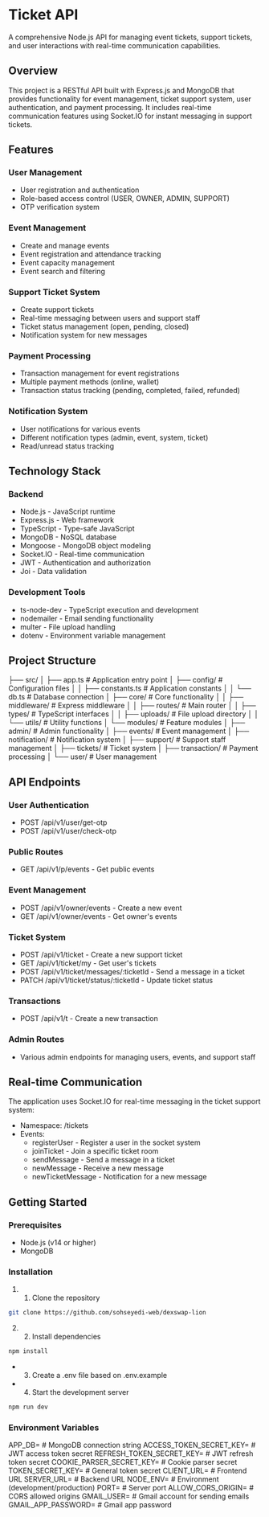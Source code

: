 # Ticket API

A comprehensive Node.js API for managing event tickets, support tickets, and user interactions with real-time communication capabilities.

## Overview

This project is a RESTful API built with Express.js and MongoDB that provides functionality for event management, ticket support system, user authentication, and payment processing. It includes real-time communication features using Socket.IO for instant messaging in support tickets.

## Features

### User Management

- User registration and authentication
- Role-based access control (USER, OWNER, ADMIN, SUPPORT)
- OTP verification system

### Event Management

- Create and manage events
- Event registration and attendance tracking
- Event capacity management
- Event search and filtering

### Support Ticket System

- Create support tickets
- Real-time messaging between users and support staff
- Ticket status management (open, pending, closed)
- Notification system for new messages

### Payment Processing

- Transaction management for event registrations
- Multiple payment methods (online, wallet)
- Transaction status tracking (pending, completed, failed, refunded)

### Notification System

- User notifications for various events
- Different notification types (admin, event, system, ticket)
- Read/unread status tracking

## Technology Stack

### Backend

- Node.js - JavaScript runtime
- Express.js - Web framework
- TypeScript - Type-safe JavaScript
- MongoDB - NoSQL database
- Mongoose - MongoDB object modeling
- Socket.IO - Real-time communication
- JWT - Authentication and authorization
- Joi - Data validation

### Development Tools

- ts-node-dev - TypeScript execution and development
- nodemailer - Email sending functionality
- multer - File upload handling
- dotenv - Environment variable management

## Project Structure

├── src/
│ ├── app.ts # Application entry point
│ ├── config/ # Configuration files
│ │ ├── constants.ts # Application constants
│ │ └── db.ts # Database connection
│ ├── core/ # Core functionality
│ │ ├── middleware/ # Express middleware
│ │ ├── routes/ # Main router
│ │ ├── types/ # TypeScript interfaces
│ │ ├── uploads/ # File upload directory
│ │ └── utils/ # Utility functions
│ └── modules/ # Feature modules
│ ├── admin/ # Admin functionality
│ ├── events/ # Event management
│ ├── notification/ # Notification system
│ ├── support/ # Support staff management
│ ├── tickets/ # Ticket system
│ ├── transaction/ # Payment processing
│ └── user/ # User management

## API Endpoints

### User Authentication

- POST /api/v1/user/get-otp
- POST /api/v1/user/check-otp

### Public Routes

- GET /api/v1/p/events - Get public events

### Event Management

- POST /api/v1/owner/events - Create a new event
- GET /api/v1/owner/events - Get owner's events

### Ticket System

- POST /api/v1/ticket - Create a new support ticket
- GET /api/v1/ticket/my - Get user's tickets
- POST /api/v1/ticket/messages/:ticketId - Send a message in a ticket
- PATCH /api/v1/ticket/status/:ticketId - Update ticket status

### Transactions

- POST /api/v1/t - Create a new transaction

### Admin Routes

- Various admin endpoints for managing users, events, and support staff

## Real-time Communication

The application uses Socket.IO for real-time messaging in the ticket support system:

- Namespace: /tickets
- Events:
  - registerUser - Register a user in the socket system
  - joinTicket - Join a specific ticket room
  - sendMessage - Send a message in a ticket
  - newMessage - Receive a new message
  - newTicketMessage - Notification for a new message

## Getting Started

### Prerequisites

- Node.js (v14 or higher)
- MongoDB

### Installation

1. 1. Clone the repository

```bash
git clone https://github.com/sohseyedi-web/dexswap-lion
```

2. 2. Install dependencies

```bash
npm install
```

- 3.  Create a .env file based on .env.example
- 4.  Start the development server

```bash
npm run dev
```

### Environment Variables

APP_DB= # MongoDB connection string
ACCESS_TOKEN_SECRET_KEY= # JWT access token secret
REFRESH_TOKEN_SECRET_KEY= # JWT refresh token secret
COOKIE_PARSER_SECRET_KEY= # Cookie parser secret
TOKEN_SECRET_KEY= # General token secret
CLIENT_URL= # Frontend URL
SERVER_URL= # Backend URL
NODE_ENV= # Environment (development/production)
PORT= # Server port
ALLOW_CORS_ORIGIN= # CORS allowed origins
GMAIL_USER= # Gmail account for sending emails
GMAIL_APP_PASSWORD= # Gmail app password
